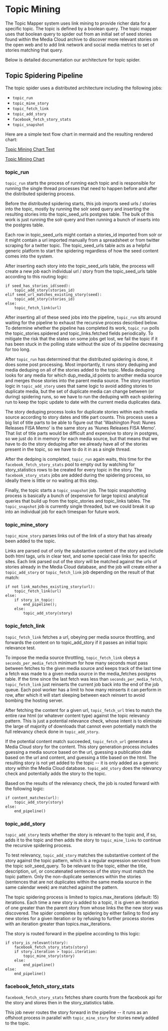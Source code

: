 # Topic Mining

The Topic Mapper system uses link mining to provide richer data for a specific topic.  The topic is defined by a boolean query.  The topic mapper uses that boolean query to spider out from an initial set of seed stories found within the Media Cloud archive to discover more relevant stories on the open web and to add link network and social media metrics to set of stories matching that query.

Below is detailed documentation our architecture for topic spider.

## Topic Spidering Pipeline

The topic spider uses a distributed architecture including the following jobs:

* `topic_run`
* `topic_mine_story`
* `topic_fetch_link`
* `topic_add_story`
* `facebook_fetch_story_stats`
* `topic_snapshot`

Here are a simple text flow chart in mermaid and the resulting rendered chart:

[Topic Mining Chart Text](topic_mining.mermaid)

[Topic Mining Chart](topic_mining.png)

### topic_run

`topic_run` starts the process of running each topic and is responsible for running the single thread processes that need to happen before and after the distributed spidering process.

Before the distributed spidering starts, this job imports seed urls / stories into the topic, mostly by running the solr seed query and inserting the resulting stories into the topic_seed_urls postgres table.  The bulk of this work is just running the solr query and then running a bunch of inserts into the postgres table.

Each row in topic_seed_urls might contain a stories_id imported from solr or it might contain a url imported manually from a spreadsheet or from twitter scraping for a twitter topic.  The topic_seed_urls table acts as a helpful generic platform to start the spidering regardless of how the seed content comes into the system.

After inserting each story into the topic_seed_urls table, the process will create a new job each individual url / story from the topic_seed_urls table according to this routing logic:

```
if seed_has_stories_id(seed):
    topic_add_story(stories_id)
elif seed_url_matches_existing_story(seed):
    topic_add_story(stories_id)
else:
    topic_fetch_link(url)
````

After inserting all of these seed jobs into the pipeline, `topic_run` sits around waiting for the pipeline to exhaust the recursive process described below.  To determine whether the pipeline has completed its work, `topic_run` polls the topic_stories.spidered and topic_links.fetched fields periodically.  To mitigate the risk that the states on some jobs get lost, we fail the topic if it has been stuck in the polling state without the size of its pipeline decreasing for too long.

After `topic_run` has determined that the distributed spidering is done, it does some post processing.  Most importantly, it runs story deduping and media deduping on all of the stories added to the topic.  Media deduping looks for any media for which dup_media_id points to another media source and merges those stories into the parent media source. The story insertion logic in `topic_add_story` uses that same logic to avoid adding stories to duplicate media, but the set of duplicate media can change between (or during) spidering runs, so we have to run the deduping with each spidering run to keep the topic update to date with the current media duplicates data.

The story deduping process looks for duplicate stories within each media source according to story dates and title part counts.  This process uses a big list of title parts to be able to figure out that 'Washington Post: Nunes Releases FISA Memo' is the same story as 'Nunes Releases FISA Memo'.  That list of title parts would be difficult and expensive to story in postgres, so we just do it in memory for each media source, but that means that we have to do the story deduping after we already have all of the stories present in the topic, so we have to do it in as a single thread.

After the dedping is completed, `topic_run` again waits, this time for the `facebook_fetch_story_stats` pool to empty out by watching for story_statistics rows to be created for every topic in the story.  The `facebook_story_stats` jobs are added during the spidering process, so ideally there is little or no waiting at this step.

Finally, the topic starts a `topic_snapshot` job.  The topic snapshotting process is basically a bunch of (expensive for large topics) analytical queries that build up from the topic_stories and topic_links tables. The `topic_snapshot` job is currently single threaded, but we could break it up into an individual job for each timespan for future work.

### topic_mine_story

`topic_mine_story` parses links out of the link of a story that has already been added to the topic.  

Links are parsed out of only the substantive content of the story and include both html tags, urls in clear text, and some special case links for specific sites.  Each link parsed out of the story will be matched against the urls of stories already in the Media Cloud database, and the job will create either a `topic_add_story` or `topic_fetch_link` job depending on the result of that match:

```
if not link_matches_existing_story(url):
    topic_fetch_link(url)
else:
    if story_in_topic:
        end_pipeline();
    else:
        topic_add_story(story)
```

### topic_fetch_link

`topic_fetch_link` fetches a url, obeying per media source throttling, and forwards the content on to topic_add_story if it passes an initial topic relevance test.

To impose the media source throttling, `topic_fetch_link` obeys a `seconds_per_media_fetch` minimum for how many seconds must pass between fetches to the given media source and keeps track of the last time a fetch was made to a given media source in the media_fetches postgres table.  If the time since the last fetch was less than `seconds_per_media_fetch`, `topic_fetch_link` just reinserts the current job back into the end of the job queue.  Each pool worker has a limit to how many reinserts it can perform in row, after which it will start sleeping between each reinsert to avoid bombing the hosting server.

After fetching the content for a given url, `topic_fetch_url` tries to match the entire raw html (or whatever content type) against the topic relevancy pattern.  This is just a potential relevance check, whose intent is to eliminate the large of majority of downloads that cannot even potentially match the full relevancy check done in `topic_add_story`.

If the potential content match succeeded, `topic_fetch_url` generates a Media Cloud story for the content.  This story generation process includes guessing a media source based on the url, guessing a publication date based on the url and content, and guessing a title based on the html.  The resulting story is not yet added to the topic -- it is only added as a generic story within the Media Cloud database.  `topic_add_story` does the relevancy check and potentially adds the story to the topic.

Based on the results of the relevancy check, the job is routed forward with the following logic:

```
if content_matches(url):
    topic_add_story(story)
else:
    end_pipeline()
```

### topic_add_story

`topic_add_story` tests whether the story is relevant to the topic and, if so, adds it to the topic and then adds the story to `topic_mine_links` to continue the recursive spidering process.

To test relevancy, `topic_add_story` matches the substantive content of the story against the topic pattern, which is a regular expression serviced from the topic solr_seed_query.  To be relevant to the topic, either the title, description, url, or concatenated sentences of the story must match the topic pattern.  Only the non-duplicate sentences within the stories (sentences that are not duplicates within the same media source in the same calendar week) are matched against the pattern.

The topic spidering process is limited to topics.max_iterations (default: 15) iterations.  Each time a new story is added to a topic, it is given an iteration of one greater than the parent story from whose links the the new story was discovered.  The spider completes its spidering by either failing to find any new stories for a given iteration or by refusing to further process stories with an iteration greater than topics.max_iterations.

The story is routed forward in the pipeline according to this logic:
```
if story_is_relevant(story):
    facebook_fetch_story_stats(story)
    if story.iteration > topic.iteration:
        topic_mine_story(story)
    else:
        end_pipeline()
else:
    end_pipeline()
```

### facebook_fetch_story_stats

`facebook_fetch_story_stats` fetches share counts from the facebook api for the story and stores then in the story_statistics table.

This job never routes the story forward in the pipeline -- it runs as an offshoot process in parallel with `topic_mine_story` for stories newly added to the topic.
